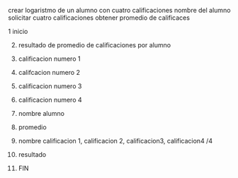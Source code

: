 crear  logaristmo de un alumno  con cuatro calificaciones 
nombre  del alumno
solicitar cuatro calificaciones
obtener promedio de  calificaces

1  inicio 

2. resultado de promedio  de calificaciones por alumno
 
3. calificacion  numero 1

4. califcacion numero 2

5. calificacion numero 3

6.  calificacion numero 4
  
7.  nombre alumno

8. promedio
 
9.  nombre  calificacion  1, calificacion 2, calificacion3, calificacion4 /4
  
9.  resultado

10.  FIN
